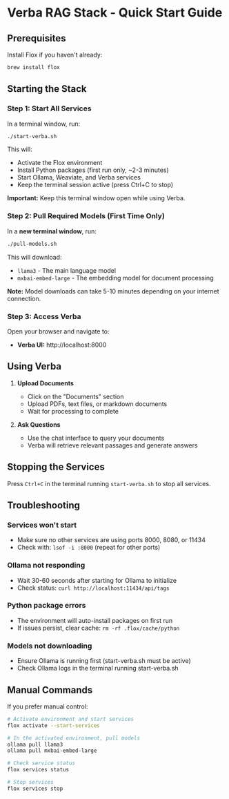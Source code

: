 # Verba RAG Stack - Quick Start Guide

## Prerequisites

Install Flox if you haven't already:
```bash
brew install flox
```

## Starting the Stack

### Step 1: Start All Services

In a terminal window, run:
```bash
./start-verba.sh
```

This will:
- Activate the Flox environment
- Install Python packages (first run only, ~2-3 minutes)
- Start Ollama, Weaviate, and Verba services
- Keep the terminal session active (press Ctrl+C to stop)

**Important:** Keep this terminal window open while using Verba.

### Step 2: Pull Required Models (First Time Only)

In a **new terminal window**, run:
```bash
./pull-models.sh
```

This will download:
- `llama3` - The main language model
- `mxbai-embed-large` - The embedding model for document processing

**Note:** Model downloads can take 5-10 minutes depending on your internet connection.

### Step 3: Access Verba

Open your browser and navigate to:
- **Verba UI:** http://localhost:8000

## Using Verba

1. **Upload Documents**
   - Click on the "Documents" section
   - Upload PDFs, text files, or markdown documents
   - Wait for processing to complete

2. **Ask Questions**
   - Use the chat interface to query your documents
   - Verba will retrieve relevant passages and generate answers

## Stopping the Services

Press `Ctrl+C` in the terminal running `start-verba.sh` to stop all services.

## Troubleshooting

### Services won't start
- Make sure no other services are using ports 8000, 8080, or 11434
- Check with: `lsof -i :8000` (repeat for other ports)

### Ollama not responding
- Wait 30-60 seconds after starting for Ollama to initialize
- Check status: `curl http://localhost:11434/api/tags`

### Python package errors
- The environment will auto-install packages on first run
- If issues persist, clear cache: `rm -rf .flox/cache/python`

### Models not downloading
- Ensure Ollama is running first (start-verba.sh must be active)
- Check Ollama logs in the terminal running start-verba.sh

## Manual Commands

If you prefer manual control:

```bash
# Activate environment and start services
flox activate --start-services

# In the activated environment, pull models
ollama pull llama3
ollama pull mxbai-embed-large

# Check service status
flox services status

# Stop services
flox services stop
```